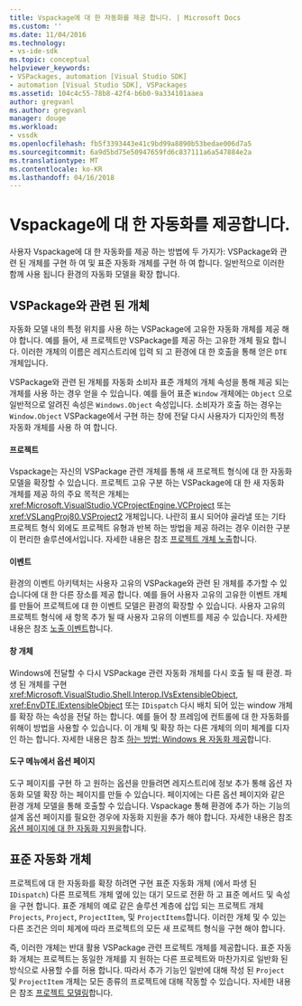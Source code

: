 ```yaml
---
title: Vspackage에 대 한 자동화를 제공 합니다. | Microsoft Docs
ms.custom: ''
ms.date: 11/04/2016
ms.technology:
- vs-ide-sdk
ms.topic: conceptual
helpviewer_keywords:
- VSPackages, automation [Visual Studio SDK]
- automation [Visual Studio SDK], VSPackages
ms.assetid: 104c4c55-78b8-42f4-b6b0-9a334101aaea
author: gregvanl
ms.author: gregvanl
manager: douge
ms.workload:
- vssdk
ms.openlocfilehash: fb5f3393443e41c9bd99a8890b53bedae006d7a5
ms.sourcegitcommit: 6a9d5bd75e50947659fd6c837111a6a547884e2a
ms.translationtype: MT
ms.contentlocale: ko-KR
ms.lasthandoff: 04/16/2018
---
```

# <a name="providing-automation-for-vspackages"></a>Vspackage에 대 한 자동화를 제공합니다.
사용자 Vspackage에 대 한 자동화를 제공 하는 방법에 두 가지가: VSPackage와 관련 된 개체를 구현 하 여 및 표준 자동화 개체를 구현 하 여 합니다. 일반적으로 이러한 함께 사용 됩니다 환경의 자동화 모델을 확장 합니다.  
  
## <a name="vspackage-specific-objects"></a>VSPackage와 관련 된 개체  
 자동화 모델 내의 특정 위치를 사용 하는 VSPackage에 고유한 자동화 개체를 제공 해야 합니다. 예를 들어, 새 프로젝트만 VSPackage를 제공 하는 고유한 개체 필요 합니다. 이러한 개체의 이름은 레지스트리에 입력 되 고 환경에 대 한 호출을 통해 얻은 `DTE` 개체입니다.  
  
 VSPackage와 관련 된 개체를 자동화 소비자 표준 개체의 개체 속성을 통해 제공 되는 개체를 사용 하는 경우 얻을 수 있습니다. 예를 들어 표준 `Window` 개체에는 `Object` 으로 일반적으로 알려진 속성은 `Windows.Object` 속성입니다. 소비자가 호출 하는 경우는 `Window.Object` VSPackage에서 구현 하는 창에 전달 다시 사용자가 디자인의 특정 자동화 개체를 사용 하 여 합니다.  
  
#### <a name="projects"></a>프로젝트  
 Vspackage는 자신의 VSPackage 관련 개체를 통해 새 프로젝트 형식에 대 한 자동화 모델을 확장할 수 있습니다. 프로젝트 고유 구분 하는 VSPackage에 대 한 새 자동화 개체를 제공 하의 주요 목적은 개체는 <xref:Microsoft.VisualStudio.VCProjectEngine.VCProject> 또는 <xref:VSLangProj80.VSProject2> 개체입니다. 나란히 표시 되어야 골라낼 또는 기타 프로젝트 형식 외에도 프로젝트 유형과 반복 하는 방법을 제공 하려는 경우 이러한 구분이 편리한 솔루션에서입니다. 자세한 내용은 참조 [프로젝트 개체 노출](../../extensibility/internals/exposing-project-objects.md)합니다.  
  
#### <a name="events"></a>이벤트  
 환경의 이벤트 아키텍처는 사용자 고유의 VSPackage와 관련 된 개체를 추가할 수 있습니다에 대 한 다른 장소를 제공 합니다. 예를 들어 사용자 고유의 고유한 이벤트 개체를 만들어 프로젝트에 대 한 이벤트 모델은 환경의 확장할 수 있습니다. 사용자 고유의 프로젝트 형식에 새 항목 추가 될 때 사용자 고유의 이벤트를 제공 수 있습니다. 자세한 내용은 참조 [노출 이벤트](../../extensibility/internals/exposing-events-in-the-visual-studio-sdk.md)합니다.  
  
#### <a name="window-objects"></a>창 개체  
 Windows에 전달할 수 다시 VSPackage 관련 자동화 개체를 다시 호출 될 때 환경. 파생 된 개체를 구현 <xref:Microsoft.VisualStudio.Shell.Interop.IVsExtensibleObject>, <xref:EnvDTE.IExtensibleObject> 또는 `IDispatch` 다시 배치 되어 있는 window 개체를 확장 하는 속성을 전달 하는 합니다. 예를 들어 창 프레임에 컨트롤에 대 한 자동화를 위해이 방법을 사용할 수 있습니다. 이 개체 및 확장 하는 다른 개체의 의미 체계를 디자인 하는 합니다. 자세한 내용은 참조 [하는 방법: Windows 용 자동화 제공](../../extensibility/internals/how-to-provide-automation-for-windows.md)합니다.  
  
#### <a name="options-pages-on-the-tools-menu"></a>도구 메뉴에서 옵션 페이지  
 도구 페이지를 구현 하 고 원하는 옵션을 만들려면 레지스트리에 정보 추가 통해 옵션 자동화 모델 확장 하는 페이지를 만들 수 있습니다. 페이지에는 다른 옵션 페이지와 같은 환경 개체 모델을 통해 호출할 수 있습니다. Vspackage 통해 환경에 추가 하는 기능의 설계 옵션 페이지를 필요한 경우에 자동화 지원을 추가 해야 합니다. 자세한 내용은 참조 [옵션 페이지에 대 한 자동화 지원을](../../extensibility/internals/automation-support-for-options-pages.md)합니다.  
  
## <a name="standard-automation-objects"></a>표준 자동화 개체  
 프로젝트에 대 한 자동화를 확장 하려면 구현 표준 자동화 개체 (에서 파생 된 `IDispatch`) 다른 프로젝트 개체 옆에 있는 대기 모드로 전환 하 고 표준 메서드 및 속성을 구현 합니다. 표준 개체의 예로 같은 솔루션 계층에 삽입 되는 프로젝트 개체 `Projects`, `Project`, `ProjectItem`, 및 `ProjectItems`합니다. 이러한 개체 및 수 있는 다른 조건은 의미 체계에 따라 프로젝트의 모든 새 프로젝트 형식을 구현 해야 합니다.  
  
 즉, 이러한 개체는 반대 활용 VSPackage 관련 프로젝트 개체를 제공합니다. 표준 자동화 개체는 프로젝트는 동일한 개체를 지 원하는 다른 프로젝트와 마찬가지로 일반화 된 방식으로 사용할 수를 허용 합니다. 따라서 추가 기능인 일반에 대해 작성 된 `Project` 및 `ProjectItem` 개체는 모든 종류의 프로젝트에 대해 작동할 수 있습니다. 자세한 내용은 참조 [프로젝트 모델링](../../extensibility/internals/project-modeling.md)합니다.